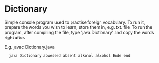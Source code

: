 # Dictionary
Simple console program used to practise foreign vocabulary.
To run it, prepare the words you wish to learn, store them in, e.g. txt. file.
To run the program, after compiling the file, type 'java.Dictionary' and copy the words right after.

E.g. javac Dictionary.java
      
      java Dictionary abwesend absent alkohol alcohol Ende end
      
